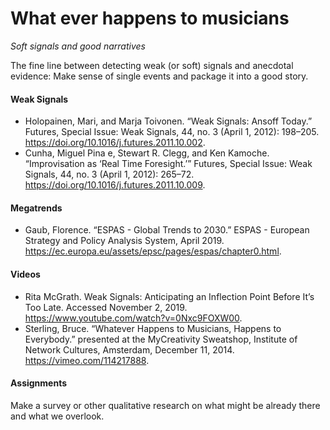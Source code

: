 # What ever happens to musicians
*Soft signals and good narratives*

The fine line between detecting weak (or soft) signals and anecdotal evidence: Make sense of single events and package it into a good story.

#### Weak Signals
- Holopainen, Mari, and Marja Toivonen. “Weak Signals: Ansoff Today.” Futures, Special Issue: Weak Signals, 44, no. 3 (April 1, 2012): 198–205. https://doi.org/10.1016/j.futures.2011.10.002.
- Cunha, Miguel Pina e, Stewart R. Clegg, and Ken Kamoche. “Improvisation as ‘Real Time Foresight.’” Futures, Special Issue: Weak Signals, 44, no. 3 (April 1, 2012): 265–72. https://doi.org/10.1016/j.futures.2011.10.009.

#### Megatrends
- Gaub, Florence. “ESPAS - Global Trends to 2030.” ESPAS - European Strategy and Policy Analysis System, April 2019. https://ec.europa.eu/assets/epsc/pages/espas/chapter0.html.


#### Videos
- Rita McGrath. Weak Signals: Anticipating an Inflection Point Before It’s Too Late. Accessed November 2, 2019. https://www.youtube.com/watch?v=0Nxc9FOXW00.
- Sterling, Bruce. “Whatever Happens to Musicians, Happens to Everybody.” presented at the MyCreativity Sweatshop, Institute of Network Cultures, Amsterdam, December 11, 2014. https://vimeo.com/114217888.

#### Assignments
Make a survey or other qualitative research on what might be already there and what we overlook.
